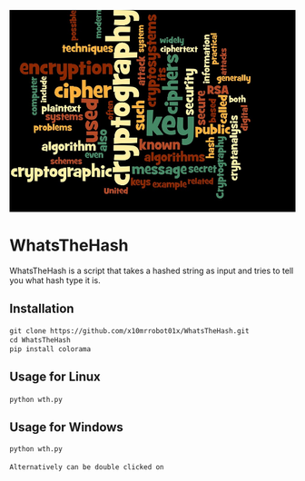 <img src=crypto.jpg></img>
# WhatsTheHash
WhatsTheHash is a script that takes a hashed string as input and tries to tell you what hash type it is. 

## Installation
```
git clone https://github.com/x10mrrobot01x/WhatsTheHash.git
cd WhatsTheHash
pip install colorama 
```
## Usage for Linux
``python wth.py``

## Usage for Windows
```
python wth.py 
 
Alternatively can be double clicked on
```
